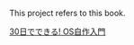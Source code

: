 This project refers to this book.

[30日でできる! OS自作入門](https://www.amazon.co.jp/dp/B00IR1HYI0/ref=dp-kindle-redirect?_encoding=UTF8&btkr=1)